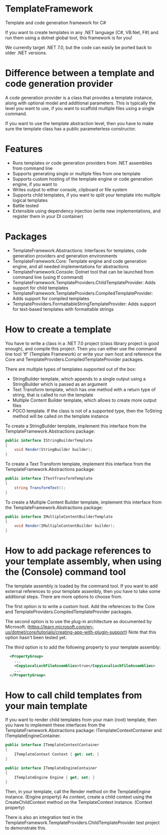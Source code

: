 # TemplateFramework
Template and code generation framework for C#

If you want to create templates in any .NET language (C#, VB.Net, F#) and run them using a dotnet global tool, this framework is for you!

We currently target .NET 7.0, but the code can easily be ported back to older .NET versions.

# Difference between a template and code generation provider
A code generation provider is a class that provides a template instance, along with optional model and additional parameters.
This is typically the level you want to use, if you want to scaffold multiple files using a single command.

If you want to use the template abstraction level, then you have to make sure the template class has a public parameterless constructor.

# Features
- Runs templates or code generation providers from .NET assemblies from command line
- Supports generating single or multiple files from one template
- Supports custom hosting of the template engine or code generation engine, if you want to
- Writes output to either console, clipboard or file system
- Supports child templates, if you want to split your template into multiple logical templates
- Battle tested
- Extensible using dependency injection (write new implementations, and register them in your DI container)

# Packages
- TemplateFramework.Abstractions: Interfaces for templates, code generation providers and generation environments
- TemplateFramework.Core: Template engine and code generation engine, and all needed implementations for abstractions
- TemplateFramework.Console: Dotnet tool that can be launched from command line (using tf command)
- TemplateFramework.TemplateProviders.ChildTemplateProvider: Adds support for child templates
- TemplateFramework.TemplateProviders.CompiledTemplateProvider: Adds support for compiled templates
- TemplateProviders.FormattableStringTemplateProvider: Adds support for text-based templates with formattable strings

# How to create a template
You have to write a class in a .NET 7.0 project (class library project is good enough), and compile this project.
Then you can either use the command line tool 'tf' (Template Framework) or write your own host and reference the Core and TemplateProviders.CompiledTemplateProvider packages.

There are multiple types of templates supported out of the box:
- StringBuilder template, which appends to a single output using a StringBuilder which is passed as an argument
- Text Transform template, which has one method with a return type of string, that is called to run the template
- Multiple Content Builder template, which allows to create more output files
- POCO template. If the class is not of a supported type, then the ToString method will be called on the template instance

To create a StringBuilder template, implement this interface from the TemplateFramework.Abstractions package:

```C#
public interface IStringBuilderTemplate
{
    void Render(StringBuilder builder);
}
```

To create a Text Transform template, implement this interface from the TemplateFramework.Abstractions package:

```C#
public interface ITextTransformTemplate
{
    string TransformText();
}
```

To create a Multiple Content Builder template, implement this interface from the TemplateFramework.Abstractions package:

```C#
public interface IMultipleContentBuilderTemplate
{
    void Render(IMultipleContentBuilder builder);
}
```

# How to add package references to your template assembly, when using the (Console) command tool
The template assembly is loaded by the command tool.
If you want to add external references to your template assembly, then you have to take some additional steps.
There are more options to choose from.

The first option is to write a custom host. Add the references to the Core and TemplateProviders.CompiledTemplateProvider packages.

The second option is to use the plug-in architecture as documented by Microsoft. (https://learn.microsoft.com/en-us/dotnet/core/tutorials/creating-app-with-plugin-support)
Note that this option hasn't been tested yet.

The third option is to add the following property to your template assembly:
```xml
  <PropertyGroup>
    ...
    <CopyLocalLockFileAssemblies>true</CopyLocalLockFileAssemblies>
    ...
  </PropertyGroup>
```

# How to call child templates from your main template
If you want to render child templates from your main (root) template, then you have to implement these interfaces from the TemplateFramework.Abstractions package: ITemplateContextContainer and ITemplateEngineContainer.

```C#
public interface ITemplateContextContainer
{
    ITemplateContext Context { get; set; }
}
```

```C#
public interface ITemplateEngineContainer
{
    ITemplateEngine Engine { get; set; }
}
```

Then, in your template, call the Render method on the TemplateEngine instance. (Engine property)
As context, create a child context using the CreateChildContext method on the TemplateContext instance. (Context property)

There is also an integration test in the TemplateFramework.TemplateProviders.ChildTemplateProvider test project to demonstrate this.

